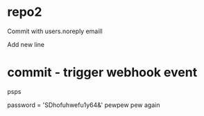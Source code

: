 # repo2

Commit with users.noreply emaill

Add new line
# commit - trigger webhook event
psps

password = 'SDhofuhwefu1y64&'
pewpew pew again
